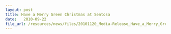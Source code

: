 ```yaml
---
layout: post
title: Have a Merry Green Christmas at Sentosa
date:   2010-09-22
file_url: /resources/news/files/20101120_Media-Release_Have_a_Merry_Green_Christmas_at_Sentosa.pdf
---
```


